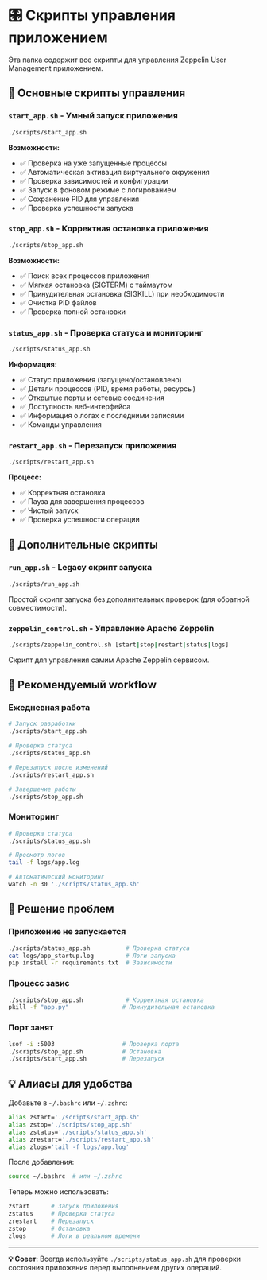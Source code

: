 # 🎛️ Скрипты управления приложением

Эта папка содержит все скрипты для управления Zeppelin User Management приложением.

## 🚀 Основные скрипты управления

### `start_app.sh` - Умный запуск приложения
```bash
./scripts/start_app.sh
```
**Возможности:**
- ✅ Проверка на уже запущенные процессы
- ✅ Автоматическая активация виртуального окружения
- ✅ Проверка зависимостей и конфигурации
- ✅ Запуск в фоновом режиме с логированием
- ✅ Сохранение PID для управления
- ✅ Проверка успешности запуска

### `stop_app.sh` - Корректная остановка приложения
```bash
./scripts/stop_app.sh
```
**Возможности:**
- ✅ Поиск всех процессов приложения
- ✅ Мягкая остановка (SIGTERM) с таймаутом
- ✅ Принудительная остановка (SIGKILL) при необходимости
- ✅ Очистка PID файлов
- ✅ Проверка полной остановки

### `status_app.sh` - Проверка статуса и мониторинг
```bash
./scripts/status_app.sh
```
**Информация:**
- ✅ Статус приложения (запущено/остановлено)
- ✅ Детали процессов (PID, время работы, ресурсы)
- ✅ Открытые порты и сетевые соединения
- ✅ Доступность веб-интерфейса
- ✅ Информация о логах с последними записями
- ✅ Команды управления

### `restart_app.sh` - Перезапуск приложения
```bash
./scripts/restart_app.sh
```
**Процесс:**
- ✅ Корректная остановка
- ✅ Пауза для завершения процессов
- ✅ Чистый запуск
- ✅ Проверка успешности операции

## 🔧 Дополнительные скрипты

### `run_app.sh` - Legacy скрипт запуска
```bash
./scripts/run_app.sh
```
Простой скрипт запуска без дополнительных проверок (для обратной совместимости).

### `zeppelin_control.sh` - Управление Apache Zeppelin
```bash
./scripts/zeppelin_control.sh [start|stop|restart|status|logs]
```
Скрипт для управления самим Apache Zeppelin сервисом.

## 🎯 Рекомендуемый workflow

### Ежедневная работа
```bash
# Запуск разработки
./scripts/start_app.sh

# Проверка статуса
./scripts/status_app.sh

# Перезапуск после изменений
./scripts/restart_app.sh

# Завершение работы
./scripts/stop_app.sh
```

### Мониторинг
```bash
# Проверка статуса
./scripts/status_app.sh

# Просмотр логов
tail -f logs/app.log

# Автоматический мониторинг
watch -n 30 './scripts/status_app.sh'
```

## 🚨 Решение проблем

### Приложение не запускается
```bash
./scripts/status_app.sh          # Проверка статуса
cat logs/app_startup.log         # Логи запуска
pip install -r requirements.txt  # Зависимости
```

### Процесс завис
```bash
./scripts/stop_app.sh            # Корректная остановка
pkill -f "app.py"               # Принудительная остановка
```

### Порт занят
```bash
lsof -i :5003                   # Проверка порта
./scripts/stop_app.sh           # Остановка
./scripts/start_app.sh          # Перезапуск
```

## 💡 Алиасы для удобства

Добавьте в `~/.bashrc` или `~/.zshrc`:
```bash
alias zstart='./scripts/start_app.sh'
alias zstop='./scripts/stop_app.sh'
alias zstatus='./scripts/status_app.sh'
alias zrestart='./scripts/restart_app.sh'
alias zlogs='tail -f logs/app.log'
```

После добавления:
```bash
source ~/.bashrc  # или ~/.zshrc
```

Теперь можно использовать:
```bash
zstart      # Запуск приложения
zstatus     # Проверка статуса
zrestart    # Перезапуск
zstop       # Остановка
zlogs       # Логи в реальном времени
```

---

**💡 Совет**: Всегда используйте `./scripts/status_app.sh` для проверки состояния приложения перед выполнением других операций.